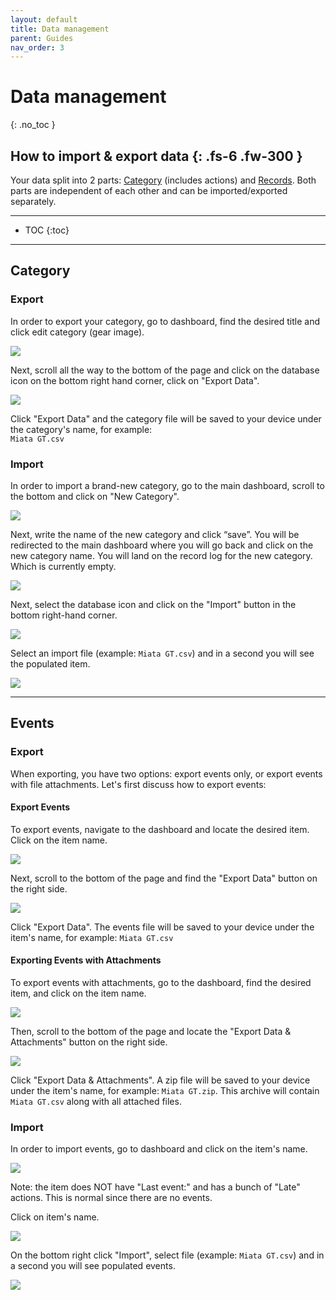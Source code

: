 ```yaml
---
layout: default
title: Data management
parent: Guides
nav_order: 3
---
```


# Data management
{: .no_toc }

How to import & export data
{: .fs-6 .fw-300 }
---

Your data split into 2 parts: [Category](../guides/overview.md#category) (includes actions) and [Records](../guides/overview.md#records). Both parts are independent of each other and can be imported/exported separately.

---

- TOC
{:toc}

--- 

## Category

### Export

In order to export your category, go to dashboard, find the desired title and click edit category (gear image).

![](../../assets/images/guides/import_export/category_settings_gear.png)

Next, scroll all the way to the bottom of the page and click on the database icon on the bottom right hand corner, click on "Export Data".

![](../../assets/images/guides/import_export/category_settings_export.png)

Click "Export Data" and the category file will be saved to your device under the category's name, for example:\
`Miata GT.csv`



### Import

In order to import a brand-new category, go to the main dashboard, scroll to the bottom and click on "New Category".

![](../../assets/images/guides/import_export/add_new_category.png)

Next, write the name of the new category and click “save”. You will be redirected to the main dashboard where you will go back and click on the new category name. You will land on the record log for the new category. Which is currently empty.

![](../../assets/images/guides/import_export/update_category.png)


Next, select the database icon and click on the "Import" button in the bottom right-hand corner.

![](../../assets/images/guides/import_export/new_category_import.png)

Select an import file (example: `Miata GT.csv`) and in a second you will see the populated item.

![](../../assets/images/guides/import_export/newly_imported_records.png)

---

## Events

### Export

When exporting, you have two options: export events only, or export events with file attachments. Let's first discuss how to export events:

#### Export Events
To export events, navigate to the dashboard and locate the desired item. Click on the item name.

![](../../assets/images/guides/import_export/category_records.png)

Next, scroll to the bottom of the page and find the "Export Data" button on the right side.

![](../../assets/images/guides/import_export/records_export.png)

Click "Export Data". The events file will be saved to your device under the item's name, for example:
`Miata GT.csv`

#### Exporting Events with Attachments

To export events with attachments, go to the dashboard, find the desired item, and click on the item name.

![](../../assets/images/guides/import_export/category_records.png)

Then, scroll to the bottom of the page and locate the "Export Data & Attachments" button on the right side.

![](../../assets/images/guides/import_export/records_export.png)

Click "Export Data & Attachments". A zip file will be saved to your device under the item's name, for example:
`Miata GT.zip`. This archive will contain `Miata GT.csv` along with all attached files. 

### Import

In order to import events, go to dashboard and click on the item's name.

![](../../assets/images/guides/import_export/import_records.png)

Note: the item does NOT have "Last event:" and has a bunch of "Late" actions. This is normal since there are no events.

Click on item's name.

![](../../assets/images/guides/import_export/import_records_category_name.png)

On the bottom right click "Import", select file (example: `Miata GT.csv`) and in a second you will see populated events.

![](../../assets/images/guides/import_export/import_events_import_button.png)
